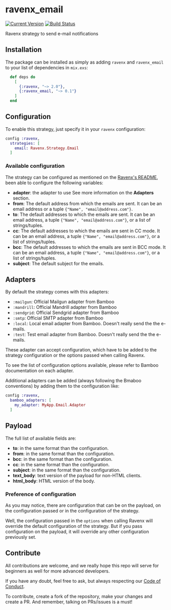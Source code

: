# ravenx_email

[![Current Version](https://img.shields.io/hexpm/v/ravenx_email.svg)](https://hex.pm/packages/ravenx_email)
[![Build Status](https://travis-ci.org/acutario/ravenx_email.svg?branch=master)](https://travis-ci.org/acutario/ravenx_email)

Ravenx strategy to send e-mail notifications

## Installation

The package can be installed as simply as adding `ravenx` and `ravenx_email` to your list of dependencies in `mix.exs`:

```elixir
  def deps do
    [
      {:ravenx, "~> 2.0"},
      {:ravenx_email, "~> 0.1"}
    ]
  end
```

## Configuration

To enable this strategy, just specify it in your `ravenx` configuration:

```elixir
config :ravenx,
  strategies: [
    email: Ravenx.Strategy.Email
  ]
```

### Available configuration

The strategy can be configured as mentioned on the
[Ravenx's README](https://github.com/acutario/ravenx/blob/master/README.md),
been able to configure the following variables:

- **adapter**: the adapter to use See more information on the **Adapters** section.
- **from**: The default address from which the emails are sent. It can be an email address or a tuple `{"Name", "email@address.com"}`.
- **to**: The default addresses to which the emails are sent. It can be an email address, a tuple `{"Name", "email@address.com"}`, or a list of strings/tuples.
- **cc**: The default addresses to which the emails are sent in CC mode. It can be an email address, a tuple `{"Name", "email@address.com"}`, or a list of strings/tuples.
- **bcc**: The default addresses to which the emails are sent in BCC mode. It can be an email address, a tuple `{"Name", "email@address.com"}`, or a list of strings/tuples.
- **subject**: The default subject for the emails.

## Adapters

By default the strategy comes with this adapters:

- `:mailgun`: Official Mailgun adapter from Bamboo
- `:mandrill`: Official Mandrill adapter from Bamboo
- `:sendgrid`: Official Sendgrid adapter from Bamboo
- `:smtp`: Official SMTP adapter from Bamboo
- `:local`: Local email adapter from Bamboo. Doesn't really send the the e-mails.
- `:test`: Test email adapter from Bamboo. Doesn't really send the the e-mails.

These adapter can accept configuration, which have to be added to the strategy
configuration or the options passed when calling Ravenx.

To see the list of configuration options available, please refer to Bamboo
documentation on each adapter.

Additional adapters can be added (always following the Bmaboo conventions) by
adding them to the configuration like:

```elixir
config :ravenx,
  bamboo_adapters: [
    my_adapter: MyApp.Email.Adapter
  ]
```

## Payload

The full list of available fields are:

- **to**: in the same format than the configuration.
- **from**: in the same format than the configuration.
- **bcc**: in the same format than the configuration.
- **cc**: in the same format than the configuration.
- **subject**: in the same format than the configuration.
- **text_body**: text version of the payload for non-HTML clients.
- **html_body**: HTML version of the body.

### Preference of configuration

As you may notice, there are configuration that can be on the payload, on the
configuration passed or in the configuration of the strategy.

Well, the configuration passed in the `options` when calling Ravenx will
override the default configuration of the strategy. But if you pass
configuration on the payload, it will override any other configuration
previously set.

## Contribute

All contributions are welcome, and we really hope this repo will serve for beginners as well for more advanced developers.

If you have any doubt, feel free to ask, but always respecting our [Code of Conduct](https://github.com/acutario/ravenx_slack/blob/master/CODE_OF_CONDUCT.md).

To contribute, create a fork of the repository, make your changes and create a PR. And remember, talking on PRs/issues is a must!


